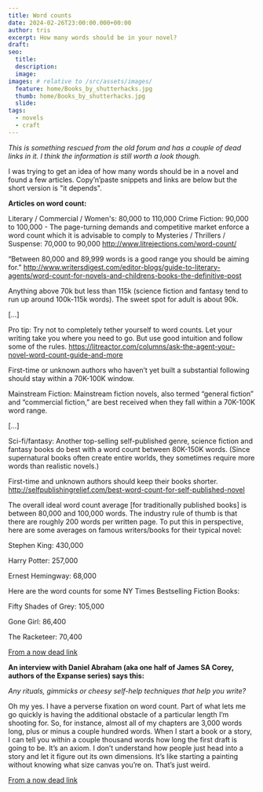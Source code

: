 ```yaml
---
title: Word counts
date: 2024-02-26T23:00:00.000+00:00
author: tris
excerpt: How many words should be in your novel?
draft: 
seo:
  title:
  description:
  image: 
images: # relative to /src/assets/images/
  feature: home/Books_by_shutterhacks.jpg
  thumb: home/Books_by_shutterhacks.jpg
  slide:
tags:
  - novels
  - craft
---
```

_This is something rescued from the old forum and has a couple of dead links in it. I think the information is still worth a look though._

I was trying to get an idea of how many words should be in a novel and found a few articles. Copy’n’paste snippets and links are below but the short version is "it depends".  

**Articles on word count:**

Literary / Commercial / Women's: 80,000 to 110,000 
Crime Fiction: 90,000 to 100,000 - The page-turning demands and competitive market enforce a word count which it is advisable to comply to 
Mysteries / Thrillers / Suspense: 70,000 to 90,000 
http://www.litrejections.com/word-count/  

“Between 80,000 and 89,999 words is a good range you should be aiming for.” 
http://www.writersdigest.com/editor-blogs/guide-to-literary-agents/word-count-for-novels-and-childrens-books-the-definitive-post  

Anything above 70k but less than 115k (science fiction and fantasy tend to run up around 100k-115k words). The sweet spot for adult is about 90k. 

[…] 

Pro tip: Try not to completely tether yourself to word counts. Let your writing take you where you need to go. But use good intuition and follow some of the rules.
https://litreactor.com/columns/ask-the-agent-your-novel-word-count-guide-and-more  

First-time or unknown authors who haven’t yet built a substantial following should stay within a 70K-100K window.

Mainstream Fiction: Mainstream fiction novels, also termed “general fiction” and “commercial fiction,” are best received when they fall within a 70K-100K word range.  

[…]  

Sci-fi/fantasy: Another top-selling self-published genre, science fiction and fantasy books do best with a word count between 80K-150K words. (Since supernatural books often create entire worlds, they sometimes require more words than realistic novels.) 

First-time and unknown authors should keep their books shorter.
http://selfpublishingrelief.com/best-word-count-for-self-published-novel  

The overall ideal word count average [for traditionally published books] is between 80,000 and 100,000 words. The industry rule of thumb is that there are roughly 200 words per written page. To put this in perspective, here are some averages on famous writers/books for their typical novel:

Stephen King: 430,000 

Harry Potter: 257,000 

Ernest Hemingway: 68,000  

Here are the word counts for some NY Times Bestselling Fiction Books:  

Fifty Shades of Grey: 105,000

Gone Girl: 86,400 

The Racketeer: 70,400

[From a now dead link](http://pandamoonpublishing.com/pandamoon/wordcounts.html)

**An interview with Daniel Abraham (aka one half of James SA Corey, authors of the Expanse series) says this:**

_Any rituals, gimmicks or cheesy self-help techniques that help you write?_

Oh my yes. I have a perverse fixation on word count. Part of what lets me go quickly is having the additional obstacle of a particular length I’m shooting for. So, for instance, almost all of my chapters are 3,000 words long, plus or minus a couple hundred words. When I start a book or a story, I can tell you within a couple thousand words how long the first draft is going to be. It’s an axiom. I don’t understand how people just head into a story and let it figure out its own dimensions. It’s like starting a painting without knowing what size canvas you’re on. That’s just weird.

[From a now dead link](http://craigengler.com/post/122771403527/writers-on-writing-daniel-abraham-aka-james) 